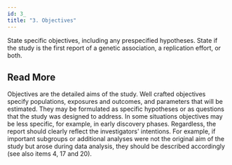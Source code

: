 ```yaml
---
id: 3_
title: "3. Objectives"
---
```

State specific objectives, including any prespecified hypotheses. State if the study is the first report of a genetic association, a replication effort, or both. 

## Read More

Objectives are the detailed aims of the study. Well crafted objectives specify populations, exposures and outcomes, and parameters that will be estimated. They may be formulated as specific hypotheses or as questions that the study was designed to address. In some situations objectives may be less specific, for example, in early discovery phases. Regardless, the report should clearly reflect the investigators' intentions. For example, if important subgroups or additional analyses were not the original aim of the study but arose during data analysis, they should be described accordingly (see also items 4, 17 and 20).